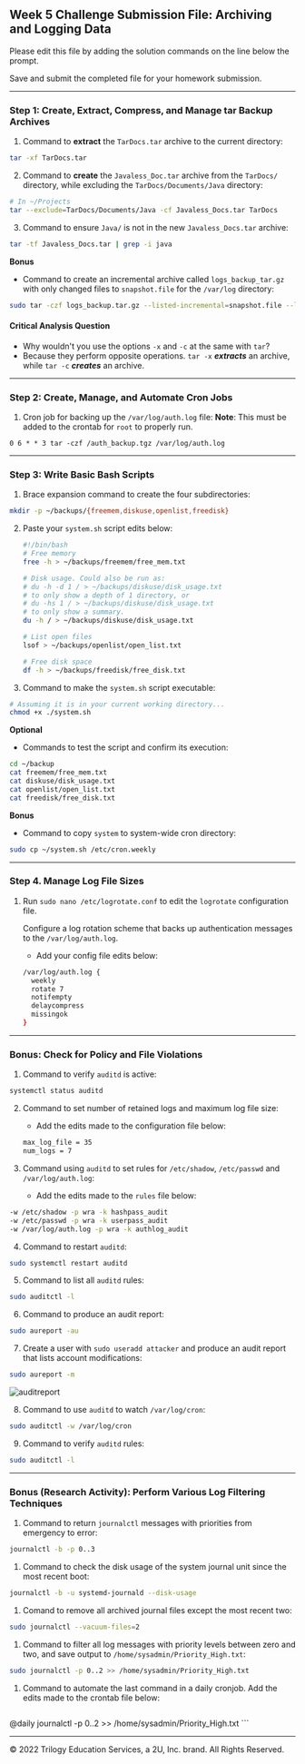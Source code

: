 ## Week 5 Challenge Submission File: Archiving and Logging Data

Please edit this file by adding the solution commands on the line below the prompt.

Save and submit the completed file for your homework submission.

---

### Step 1: Create, Extract, Compress, and Manage tar Backup Archives

1. Command to **extract** the `TarDocs.tar` archive to the current directory:
```bash
tar -xf TarDocs.tar
```


2. Command to **create** the `Javaless_Doc.tar` archive from the `TarDocs/`
   directory, while excluding the `TarDocs/Documents/Java` directory:
```bash
# In ~/Projects
tar --exclude=TarDocs/Documents/Java -cf Javaless_Docs.tar TarDocs
```


3. Command to ensure `Java/` is not in the new `Javaless_Docs.tar` archive:
```bash
tar -tf Javaless_Docs.tar | grep -i java
```

**Bonus**
- Command to create an incremental archive called `logs_backup_tar.gz` with only changed files to `snapshot.file` for the `/var/log` directory:
```bash
sudo tar -czf logs_backup.tar.gz --listed-incremental=snapshot.file --level=0 /var/log
```

#### Critical Analysis Question

- Why wouldn't you use the options `-x` and `-c` at the same with `tar`?
- Because they perform opposite operations. `tar -x` ***extracts*** an archive,
while `tar -c` ***creates*** an archive.

---

### Step 2: Create, Manage, and Automate Cron Jobs

1. Cron job for backing up the `/var/log/auth.log` file:
**Note**: This must be added to the crontab for `root` to properly run.
```cron
0 6 * * 3 tar -czf /auth_backup.tgz /var/log/auth.log
```

---

### Step 3: Write Basic Bash Scripts

1. Brace expansion command to create the four subdirectories:
```bash
mkdir -p ~/backups/{freemem,diskuse,openlist,freedisk}
```

2. Paste your `system.sh` script edits below:

    ```bash
    #!/bin/bash
    # Free memory
    free -h > ~/backups/freemem/free_mem.txt

    # Disk usage. Could also be run as:
    # du -h -d 1 / > ~/backups/diskuse/disk_usage.txt
    # to only show a depth of 1 directory, or
    # du -hs 1 / > ~/backups/diskuse/disk_usage.txt
    # to only show a summary.
    du -h / > ~/backups/diskuse/disk_usage.txt

    # List open files
    lsof > ~/backups/openlist/open_list.txt

    # Free disk space
    df -h > ~/backups/freedisk/free_disk.txt
    ```

3. Command to make the `system.sh` script executable:
```bash
# Assuming it is in your current working directory...
chmod +x ./system.sh
```

**Optional**
- Commands to test the script and confirm its execution:
```bash
cd ~/backup
cat freemem/free_mem.txt
cat diskuse/disk_usage.txt
cat openlist/open_list.txt
cat freedisk/free_disk.txt
```

**Bonus**
- Command to copy `system` to system-wide cron directory:
```bash
sudo cp ~/system.sh /etc/cron.weekly
```

---

### Step 4. Manage Log File Sizes

1. Run `sudo nano /etc/logrotate.conf` to edit the `logrotate` configuration file.

    Configure a log rotation scheme that backs up authentication messages to the `/var/log/auth.log`.

    - Add your config file edits below:

    ```bash
    /var/log/auth.log {
      weekly
      rotate 7
      notifempty
      delaycompress
      missingok
    }
    ```
---

### Bonus: Check for Policy and File Violations

1. Command to verify `auditd` is active:
```bash
systemctl status auditd
```

2. Command to set number of retained logs and maximum log file size:

    - Add the edits made to the configuration file below:

    ```bash
    max_log_file = 35
    num_logs = 7
    ```

3. Command using `auditd` to set rules for `/etc/shadow`, `/etc/passwd` and `/var/log/auth.log`:

    - Add the edits made to the `rules` file below:

  ```bash
  -w /etc/shadow -p wra -k hashpass_audit
  -w /etc/passwd -p wra -k userpass_audit
  -w /var/log/auth.log -p wra -k authlog_audit
  ```

4. Command to restart `auditd`:
```bash
sudo systemctl restart auditd
```

5. Command to list all `auditd` rules:
```bash
sudo auditctl -l
```

6. Command to produce an audit report:
```bash
sudo aureport -au
```

7. Create a user with `sudo useradd attacker` and produce an audit report that lists account modifications:
```bash
sudo aureport -m
```
![auditreport](https://github.com/CyberCuriosity8586/ColumbiaUniversity-CyberSecurityBootCamp/assets/105434347/a763adbe-0f9e-4972-a494-aa7645c33984)



8. Command to use `auditd` to watch `/var/log/cron`:
```bash
sudo auditctl -w /var/log/cron
```

9. Command to verify `auditd` rules:
```bash
sudo auditctl -l
```

---

### Bonus (Research Activity): Perform Various Log Filtering Techniques

1. Command to return `journalctl` messages with priorities from emergency to error:
```bash
journalctl -b -p 0..3
```

1. Command to check the disk usage of the system journal unit since the most recent boot:
```bash
journalctl -b -u systemd-journald --disk-usage
```

1. Comand to remove all archived journal files except the most recent two:
```bash
sudo journalctl --vacuum-files=2
```

1. Command to filter all log messages with priority levels between zero and two, and save output to `/home/sysadmin/Priority_High.txt`:
```bash
sudo journalctl -p 0..2 >> /home/sysadmin/Priority_High.txt
```

1. Command to automate the last command in a daily cronjob. Add the edits made to the crontab file below:

    ```bash
@daily journalctl -p 0..2 >> /home/sysadmin/Priority_High.txt
    ```

---
© 2022 Trilogy Education Services, a 2U, Inc. brand. All Rights Reserved.

